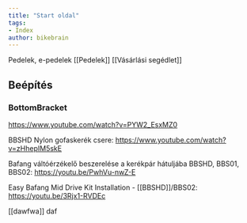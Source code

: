 ```yaml
---
title: "Start oldal"
tags:
- Index
author: bikebrain
---
```

Pedelek, e-pedelek [[Pedelek]]
[[Vásárlási segédlet]]

## Beépítés
### BottomBracket
https://www.youtube.com/watch?v=PYW2_EsxMZ0

BBSHD Nylon gofaskerék csere:
https://www.youtube.com/watch?v=zHhepIM5skE

Bafang váltóérzékelő beszerelése a kerékpár hátuljába BBSHD, BBS01, BBS02:
https://youtu.be/PwhVu-nwZ-E

Easy Bafang Mid Drive Kit Installation - [[BBSHD]]/BBS02:
https://youtu.be/3Rjx1-RVDEc

[[dawfwa]]
daf